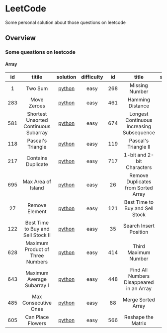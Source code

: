 # LeetCode
Some personal solution about those questions on leetcode

## Overview
### Some questions on leetcode
#### Array
 | id  | titile           |solution|difficulty| id | title          |solution| difficulty|
 |:---:|:----------------:|:------:|:--------:|:--:|:--------------:|:------:|:---------:|
 | 1   | Two Sum | [python](https://github.com/hren-ron/LeetCode/blob/master/python/Array/1_Two_Sum.py) |easy      |268 | Missing Number |[python](https://github.com/hren-ron/LeetCode/blob/master/python/Array/268_Missing_Number.py )  |easy|
 | 283 | Move Zeroes      |[python](https://github.com/hren-ron/LeetCode/blob/master/python/Array/283_Move_Zeroes.py)|easy| 461  | Hamming Distance|[python](https://github.com/hren-ron/LeetCode/blob/master/python/Array/461_Hamming_Distance.py)|easy
 | 581 | Shortest Unsorted Continuous Subarray |[python](https://github.com/hren-ron/LeetCode/blob/master/python/Array/581_Shortest_Unsorted_Continuous_Subarray.py)|easy| 674|  Longest Continuous Increasing Subsequence|[python](https://github.com/hren-ron/LeetCode/blob/master/python/Array/674_Longest_Continuous_Increasing_Subsequence.py)|easy|
 |118  | Pascal's Triangle|[python](https://github.com/hren-ron/LeetCode/blob/master/python/Array/118_Pascal's_Triangle.py)|easy|119| Pascal's Triangle II|[python](https://github.com/hren-ron/LeetCode/blob/master/python/Array/119_Pascal's_Triangle_II.py)|easy|
 |217  |Contains Duplicate|[python](https://github.com/hren-ron/LeetCode/blob/master/python/Array/217_Contains_Duplicate.py)|easy|717|1-bit and 2-bit Characters|[python](https://github.com/hren-ron/LeetCode/blob/master/python/Array/717_1-bit_and_2-bit_Characters.py)|easy|
 |695  |Max Area of Island|[python](https://github.com/hren-ron/LeetCode/blob/master/python/Array/695_Max_Area_of_Island.py)|easy|26 |Remove Duplicates from Sorted Array|[python](https://github.com/hren-ron/LeetCode/blob/master/python/Array/26_Remove_Duplicates_from_Sorted_Array.py)|easy|
 |27   |Remove Element    |[python](https://github.com/hren-ron/LeetCode/blob/master/python/Array/27_Remove_Element.py)|easy| 121|Best Time to Buy and Sell Stock|[python](https://github.com/hren-ron/LeetCode/blob/master/python/Array/121_Best_Time_to_Buy_and_Sell_Stock.py)|easy|
 |122  |Best Time to Buy and Sell Stock II|[python](https://github.com/hren-ron/LeetCode/blob/master/python/Array/122_Best_Time_to_Buy_and_Sell_Stock_II.py)|easy| 35|Search Insert Position|[python](https://github.com/hren-ron/LeetCode/blob/master/python/Array/35_Search_Insert_Position.py)|easy|
 |628  |Maximum Product of Three Numbers|[python](https://github.com/hren-ron/LeetCode/blob/master/python/Array/628_Maximum_Product_of_Three_Numbers.py)|easy|414|Third Maximum Number|[python](https://github.com/hren-ron/LeetCode/blob/master/python/Array/414_Third_Maximum_Number.py)|easy|
 |643  |Maximum Average Subarray I|[python](https://github.com/hren-ron/LeetCode/blob/master/python/Array/643_Maximum_Average_Subarray_I.py) |easy|448|Find All Numbers Disappeared in an Array|[python](https://github.com/hren-ron/LeetCode/blob/master/python/Array/448_Find_All_Numbers_Disappeared_in_an_Array.py) |easy|
 |485  |Max Consecutive Ones|[python](https://github.com/hren-ron/LeetCode/blob/master/python/Array/485_Max_Consecutive_Ones.py) |easy|88|Merge Sorted Array|[python](https://github.com/hren-ron/LeetCode/blob/master/python/Array/88_Merge_Sorted_Array.py) |easy|
 |605  |Can Place Flowers |[python](https://github.com/hren-ron/LeetCode/blob/master/python/Array/605_Can_Place_Flowers.py) |easy|566|Reshape the Matrix|[python](https://github.com/hren-ron/LeetCode/blob/master/python/Array/566_Reshape_the_Matrix.py) |easy|




